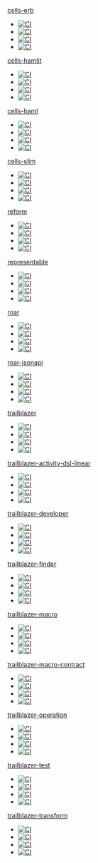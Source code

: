 [cells-erb](https://github.com/trailblazer/cells-erb)
 - [![CI](https://github.com/trailblazer/cells-erb/actions/workflows/ci.yml/badge.svg)](https://github.com/trailblazer/cells-erb/actions/workflows/ci.yml)
 - [![CI](https://github.com/trailblazer/cells-erb/actions/workflows/ci_legacy.yml/badge.svg)](https://github.com/trailblazer/cells-erb/actions/workflows/ci_legacy.yml)
 - [![CI](https://github.com/trailblazer/cells-erb/actions/workflows/ci_jruby.yml/badge.svg)](https://github.com/trailblazer/cells-erb/actions/workflows/ci_jruby.yml)
 - [![CI](https://github.com/trailblazer/cells-erb/actions/workflows/ci_truffleruby.yml/badge.svg)](https://github.com/trailblazer/cells-erb/actions/workflows/ci_truffleruby.yml)

[cells-hamlit](https://github.com/trailblazer/cells-hamlit)
 - [![CI](https://github.com/trailblazer/cells-hamlit/actions/workflows/ci.yml/badge.svg)](https://github.com/trailblazer/cells-hamlit/actions/workflows/ci.yml)
 - [![CI](https://github.com/trailblazer/cells-hamlit/actions/workflows/ci_legacy.yml/badge.svg)](https://github.com/trailblazer/cells-hamlit/actions/workflows/ci_legacy.yml)
 - [![CI](https://github.com/trailblazer/cells-hamlit/actions/workflows/ci_jruby.yml/badge.svg)](https://github.com/trailblazer/cells-hamlit/actions/workflows/ci_jruby.yml)
 - [![CI](https://github.com/trailblazer/cells-hamlit/actions/workflows/ci_truffleruby.yml/badge.svg)](https://github.com/trailblazer/cells-hamlit/actions/workflows/ci_truffleruby.yml)

[cells-haml](https://github.com/trailblazer/cells-haml)
 - [![CI](https://github.com/trailblazer/cells-haml/actions/workflows/ci.yml/badge.svg)](https://github.com/trailblazer/cells-haml/actions/workflows/ci.yml)
 - [![CI](https://github.com/trailblazer/cells-haml/actions/workflows/ci_legacy.yml/badge.svg)](https://github.com/trailblazer/cells-haml/actions/workflows/ci_legacy.yml)
 - [![CI](https://github.com/trailblazer/cells-haml/actions/workflows/ci_jruby.yml/badge.svg)](https://github.com/trailblazer/cells-haml/actions/workflows/ci_jruby.yml)
 - [![CI](https://github.com/trailblazer/cells-haml/actions/workflows/ci_truffleruby.yml/badge.svg)](https://github.com/trailblazer/cells-haml/actions/workflows/ci_truffleruby.yml)

[cells-slim](https://github.com/trailblazer/cells-slim)
 - [![CI](https://github.com/trailblazer/cells-slim/actions/workflows/ci.yml/badge.svg)](https://github.com/trailblazer/cells-slim/actions/workflows/ci.yml)
 - [![CI](https://github.com/trailblazer/cells-slim/actions/workflows/ci_legacy.yml/badge.svg)](https://github.com/trailblazer/cells-slim/actions/workflows/ci_legacy.yml)
 - [![CI](https://github.com/trailblazer/cells-slim/actions/workflows/ci_jruby.yml/badge.svg)](https://github.com/trailblazer/cells-slim/actions/workflows/ci_jruby.yml)
 - [![CI](https://github.com/trailblazer/cells-slim/actions/workflows/ci_truffleruby.yml/badge.svg)](https://github.com/trailblazer/cells-slim/actions/workflows/ci_truffleruby.yml)

[reform](https://github.com/trailblazer/reform)
 - [![CI](https://github.com/trailblazer/reform/actions/workflows/ci.yml/badge.svg)](https://github.com/trailblazer/reform/actions/workflows/ci.yml)
 - [![CI](https://github.com/trailblazer/reform/actions/workflows/ci_legacy.yml/badge.svg)](https://github.com/trailblazer/reform/actions/workflows/ci_legacy.yml)
 - [![CI](https://github.com/trailblazer/reform/actions/workflows/ci_jruby.yml/badge.svg)](https://github.com/trailblazer/reform/actions/workflows/ci_jruby.yml)
 - [![CI](https://github.com/trailblazer/reform/actions/workflows/ci_truffleruby.yml/badge.svg)](https://github.com/trailblazer/reform/actions/workflows/ci_truffleruby.yml)

[representable](https://github.com/trailblazer/representable)
 - [![CI](https://github.com/trailblazer/representable/actions/workflows/ci.yml/badge.svg)](https://github.com/trailblazer/representable/actions/workflows/ci.yml)
 - [![CI](https://github.com/trailblazer/representable/actions/workflows/ci_legacy.yml/badge.svg)](https://github.com/trailblazer/representable/actions/workflows/ci_legacy.yml)
 - [![CI](https://github.com/trailblazer/representable/actions/workflows/ci_jruby.yml/badge.svg)](https://github.com/trailblazer/representable/actions/workflows/ci_jruby.yml)
 - [![CI](https://github.com/trailblazer/representable/actions/workflows/ci_truffleruby.yml/badge.svg)](https://github.com/trailblazer/representable/actions/workflows/ci_truffleruby.yml)

[roar](https://github.com/trailblazer/roar)
 - [![CI](https://github.com/trailblazer/roar/actions/workflows/ci.yml/badge.svg)](https://github.com/trailblazer/roar/actions/workflows/ci.yml)
 - [![CI](https://github.com/trailblazer/roar/actions/workflows/ci_legacy.yml/badge.svg)](https://github.com/trailblazer/roar/actions/workflows/ci_legacy.yml)
 - [![CI](https://github.com/trailblazer/roar/actions/workflows/ci_jruby.yml/badge.svg)](https://github.com/trailblazer/roar/actions/workflows/ci_jruby.yml)
 - [![CI](https://github.com/trailblazer/roar/actions/workflows/ci_truffleruby.yml/badge.svg)](https://github.com/trailblazer/roar/actions/workflows/ci_truffleruby.yml)

[roar-jsonapi](https://github.com/trailblazer/roar-jsonapi)
 - [![CI](https://github.com/trailblazer/roar-jsonapi/actions/workflows/ci.yml/badge.svg)](https://github.com/trailblazer/roar-jsonapi/actions/workflows/ci.yml)
 - [![CI](https://github.com/trailblazer/roar-jsonapi/actions/workflows/ci_legacy.yml/badge.svg)](https://github.com/trailblazer/roar-jsonapi/actions/workflows/ci_legacy.yml)
 - [![CI](https://github.com/trailblazer/roar-jsonapi/actions/workflows/ci_jruby.yml/badge.svg)](https://github.com/trailblazer/roar-jsonapi/actions/workflows/ci_jruby.yml)
 - [![CI](https://github.com/trailblazer/roar-jsonapi/actions/workflows/ci_truffleruby.yml/badge.svg)](https://github.com/trailblazer/roar-jsonapi/actions/workflows/ci_truffleruby.yml)

[trailblazer](https://github.com/trailblazer/trailblazer)
 - [![CI](https://github.com/trailblazer/trailblazer/actions/workflows/ci.yml/badge.svg)](https://github.com/trailblazer/trailblazer/actions/workflows/ci.yml)
 - [![CI](https://github.com/trailblazer/trailblazer/actions/workflows/ci_legacy.yml/badge.svg)](https://github.com/trailblazer/trailblazer/actions/workflows/ci_legacy.yml)
 - [![CI](https://github.com/trailblazer/trailblazer/actions/workflows/ci_jruby.yml/badge.svg)](https://github.com/trailblazer/trailblazer/actions/workflows/ci_jruby.yml)
 - [![CI](https://github.com/trailblazer/trailblazer/actions/workflows/ci_truffleruby.yml/badge.svg)](https://github.com/trailblazer/trailblazer/actions/workflows/ci_truffleruby.yml)

[trailblazer-activity-dsl-linear](https://github.com/trailblazer/trailblazer-activity-dsl-linear)
 - [![CI](https://github.com/trailblazer/trailblazer-activity-dsl-linear/actions/workflows/ci.yml/badge.svg)](https://github.com/trailblazer/trailblazer-activity-dsl-linear/actions/workflows/ci.yml)
 - [![CI](https://github.com/trailblazer/trailblazer-activity-dsl-linear/actions/workflows/ci_legacy.yml/badge.svg)](https://github.com/trailblazer/trailblazer-activity-dsl-linear/actions/workflows/ci_legacy.yml)
 - [![CI](https://github.com/trailblazer/trailblazer-activity-dsl-linear/actions/workflows/ci_jruby.yml/badge.svg)](https://github.com/trailblazer/trailblazer-activity-dsl-linear/actions/workflows/ci_jruby.yml)
 - [![CI](https://github.com/trailblazer/trailblazer-activity-dsl-linear/actions/workflows/ci_truffleruby.yml/badge.svg)](https://github.com/trailblazer/trailblazer-activity-dsl-linear/actions/workflows/ci_truffleruby.yml)

[trailblazer-developer](https://github.com/trailblazer/trailblazer-developer)
 - [![CI](https://github.com/trailblazer/trailblazer-developer/actions/workflows/ci.yml/badge.svg)](https://github.com/trailblazer/trailblazer-developer/actions/workflows/ci.yml)
 - [![CI](https://github.com/trailblazer/trailblazer-developer/actions/workflows/ci_legacy.yml/badge.svg)](https://github.com/trailblazer/trailblazer-developer/actions/workflows/ci_legacy.yml)
 - [![CI](https://github.com/trailblazer/trailblazer-developer/actions/workflows/ci_jruby.yml/badge.svg)](https://github.com/trailblazer/trailblazer-developer/actions/workflows/ci_jruby.yml)
 - [![CI](https://github.com/trailblazer/trailblazer-developer/actions/workflows/ci_truffleruby.yml/badge.svg)](https://github.com/trailblazer/trailblazer-developer/actions/workflows/ci_truffleruby.yml)

[trailblazer-finder](https://github.com/trailblazer/trailblazer-finder)
 - [![CI](https://github.com/trailblazer/trailblazer-finder/actions/workflows/ci.yml/badge.svg)](https://github.com/trailblazer/trailblazer-finder/actions/workflows/ci.yml)
 - [![CI](https://github.com/trailblazer/trailblazer-finder/actions/workflows/ci_legacy.yml/badge.svg)](https://github.com/trailblazer/trailblazer-finder/actions/workflows/ci_legacy.yml)
 - [![CI](https://github.com/trailblazer/trailblazer-finder/actions/workflows/ci_jruby.yml/badge.svg)](https://github.com/trailblazer/trailblazer-finder/actions/workflows/ci_jruby.yml)
 - [![CI](https://github.com/trailblazer/trailblazer-finder/actions/workflows/ci_truffleruby.yml/badge.svg)](https://github.com/trailblazer/trailblazer-finder/actions/workflows/ci_truffleruby.yml)

[trailblazer-macro](https://github.com/trailblazer/trailblazer-macro)
 - [![CI](https://github.com/trailblazer/trailblazer-macro/actions/workflows/ci.yml/badge.svg)](https://github.com/trailblazer/trailblazer-macro/actions/workflows/ci.yml)
 - [![CI](https://github.com/trailblazer/trailblazer-macro/actions/workflows/ci_legacy.yml/badge.svg)](https://github.com/trailblazer/trailblazer-macro/actions/workflows/ci_legacy.yml)
 - [![CI](https://github.com/trailblazer/trailblazer-macro/actions/workflows/ci_jruby.yml/badge.svg)](https://github.com/trailblazer/trailblazer-macro/actions/workflows/ci_jruby.yml)
 - [![CI](https://github.com/trailblazer/trailblazer-macro/actions/workflows/ci_truffleruby.yml/badge.svg)](https://github.com/trailblazer/trailblazer-macro/actions/workflows/ci_truffleruby.yml)

[trailblazer-macro-contract](https://github.com/trailblazer/trailblazer-macro-contract)
 - [![CI](https://github.com/trailblazer/trailblazer-macro-contract/actions/workflows/ci.yml/badge.svg)](https://github.com/trailblazer/trailblazer-macro-contract/actions/workflows/ci.yml)
 - [![CI](https://github.com/trailblazer/trailblazer-macro-contract/actions/workflows/ci_legacy.yml/badge.svg)](https://github.com/trailblazer/trailblazer-macro-contract/actions/workflows/ci_legacy.yml)
 - [![CI](https://github.com/trailblazer/trailblazer-macro-contract/actions/workflows/ci_jruby.yml/badge.svg)](https://github.com/trailblazer/trailblazer-macro-contract/actions/workflows/ci_jruby.yml)
 - [![CI](https://github.com/trailblazer/trailblazer-macro-contract/actions/workflows/ci_truffleruby.yml/badge.svg)](https://github.com/trailblazer/trailblazer-macro-contract/actions/workflows/ci_truffleruby.yml)

[trailblazer-operation](https://github.com/trailblazer/trailblazer-operation)
 - [![CI](https://github.com/trailblazer/trailblazer-operation/actions/workflows/ci.yml/badge.svg)](https://github.com/trailblazer/trailblazer-operation/actions/workflows/ci.yml)
 - [![CI](https://github.com/trailblazer/trailblazer-operation/actions/workflows/ci_legacy.yml/badge.svg)](https://github.com/trailblazer/trailblazer-operation/actions/workflows/ci_legacy.yml)
 - [![CI](https://github.com/trailblazer/trailblazer-operation/actions/workflows/ci_jruby.yml/badge.svg)](https://github.com/trailblazer/trailblazer-operation/actions/workflows/ci_jruby.yml)
 - [![CI](https://github.com/trailblazer/trailblazer-operation/actions/workflows/ci_truffleruby.yml/badge.svg)](https://github.com/trailblazer/trailblazer-operation/actions/workflows/ci_truffleruby.yml)

[trailblazer-test](https://github.com/trailblazer/trailblazer-test)
 - [![CI](https://github.com/trailblazer/trailblazer-test/actions/workflows/ci.yml/badge.svg)](https://github.com/trailblazer/trailblazer-test/actions/workflows/ci.yml)
 - [![CI](https://github.com/trailblazer/trailblazer-test/actions/workflows/ci_legacy.yml/badge.svg)](https://github.com/trailblazer/trailblazer-test/actions/workflows/ci_legacy.yml)
 - [![CI](https://github.com/trailblazer/trailblazer-test/actions/workflows/ci_jruby.yml/badge.svg)](https://github.com/trailblazer/trailblazer-test/actions/workflows/ci_jruby.yml)
 - [![CI](https://github.com/trailblazer/trailblazer-test/actions/workflows/ci_truffleruby.yml/badge.svg)](https://github.com/trailblazer/trailblazer-test/actions/workflows/ci_truffleruby.yml)

[trailblazer-transform](https://github.com/trailblazer/trailblazer-transform)
 - [![CI](https://github.com/trailblazer/trailblazer-transform/actions/workflows/ci.yml/badge.svg)](https://github.com/trailblazer/trailblazer-transform/actions/workflows/ci.yml)
 - [![CI](https://github.com/trailblazer/trailblazer-transform/actions/workflows/ci_legacy.yml/badge.svg)](https://github.com/trailblazer/trailblazer-transform/actions/workflows/ci_legacy.yml)
 - [![CI](https://github.com/trailblazer/trailblazer-transform/actions/workflows/ci_jruby.yml/badge.svg)](https://github.com/trailblazer/trailblazer-transform/actions/workflows/ci_jruby.yml)
 - [![CI](https://github.com/trailblazer/trailblazer-transform/actions/workflows/ci_truffleruby.yml/badge.svg)](https://github.com/trailblazer/trailblazer-transform/actions/workflows/ci_truffleruby.yml)

